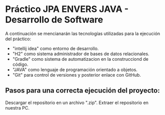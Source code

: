 # Práctico JPA ENVERS JAVA - Desarrollo de Software
A continuación se mencianarán las tecnologías utilizadas para la ejecución del práctico:

- "intellij idea" como entorno de desarrollo.
- "H2" como sistema administrador de bases de datos relacionales.
- "Gradle" como sistema de automatizacion en la construcciond de código.
- "JAVA" como lenguaje de programación orientado a objetos.
- "Git" para control de versiones y posterior enlace con GitHub.


## Pasos para una correcta ejecución del proyecto:
Descargar el repositorio en un archivo ".zip".
Extraer el repositorio en nuestra PC.
